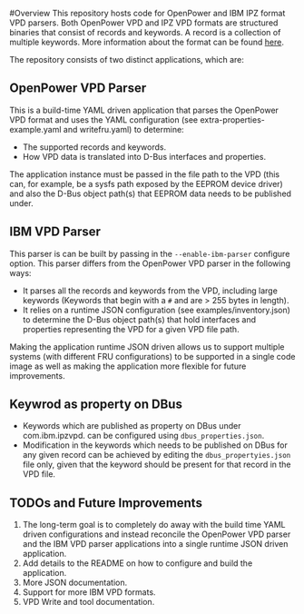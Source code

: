 #Overview
This repository hosts code for OpenPower and IBM IPZ format VPD parsers. Both
OpenPower VPD and IPZ VPD formats are structured binaries that consist of
records and keywords. A record is a collection of multiple keywords.
More information about the format can be found [here](https://www-355.ibm.com/systems/power/openpower/posting.xhtml?postingId=1D060729AC96891885257E1B0053BC95).

The repository consists of two distinct applications, which are:

## OpenPower VPD Parser
This is a build-time YAML driven application that parses the OpenPower VPD
format and uses the YAML configuration (see extra-properties-example.yaml and
writefru.yaml) to determine:
* The supported records and keywords.
* How VPD data is translated into D-Bus interfaces and properties.

The application instance must be passed in the file path to the VPD (this can,
for example, be a sysfs path exposed by the EEPROM device driver) and also the
D-Bus object path(s) that EEPROM data needs to be published under.

## IBM VPD Parser
This parser is can be built by passing in the `--enable-ibm-parser` configure
option. This parser differs from the OpenPower VPD parser in the following ways:
* It parses all the records and keywords from the VPD, including large keywords
(Keywords that begin with a `#` and are > 255 bytes in length).
* It relies on a runtime JSON configuration (see examples/inventory.json) to
determine the D-Bus object path(s) that hold interfaces and properties
representing the VPD for a given VPD file path.

Making the application runtime JSON driven allows us to support multiple systems
(with different FRU configurations) to be supported in a single code image as
well as making the application more flexible for future improvements.

## Keywrod as property on DBus 
* Keywords which are published as property on DBus under com.ibm.ipzvpd.<record>
can be configured using `dbus_properties.json`.
* Modification in the keywords which needs to be published on DBus for any given
record can be achieved by editing the `dbus_propertyies.json` file only, given that
the keyword should be present for that record in the VPD file.

## TODOs and Future Improvements
 1. The long-term goal is to completely do away with the build time YAML driven
configurations and instead reconcile the OpenPower VPD parser and the IBM VPD
parser applications into a single runtime JSON driven application.
 2. Add details to the README on how to configure and build the application.
 3. More JSON documentation.
 4. Support for more IBM VPD formats.
 5. VPD Write and tool documentation.

